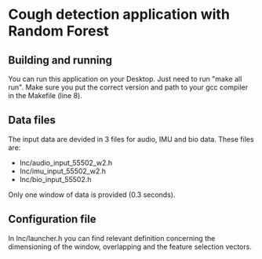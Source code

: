 # Cough detection application with Random Forest

## Building and running

You can run this application on your Desktop. Just need to run "make all run". Make sure you put the correct version and path to your gcc compiler in the Makefile (line 8).


## Data files

The input data are devided in 3 files for audio, IMU and bio data.
These files are:
 - Inc/audio_input_55502_w2.h
 - Inc/imu_input_55502_w2.h
 - Inc/bio_input_55502.h

Only one window of data is provided (0.3 seconds).


## Configuration file

In Inc/launcher.h you can find relevant definition concerning the dimensioning of the window, overlapping and the feature
selection vectors.
